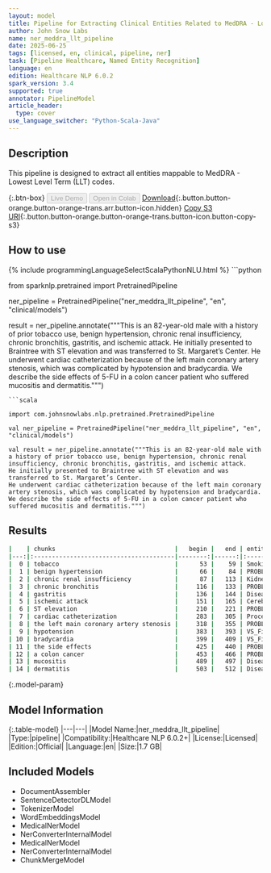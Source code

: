 ```yaml
---
layout: model
title: Pipeline for Extracting Clinical Entities Related to MedDRA - Lowest Level Term (LLT) Codes
author: John Snow Labs
name: ner_meddra_llt_pipeline
date: 2025-06-25
tags: [licensed, en, clinical, pipeline, ner]
task: [Pipeline Healthcare, Named Entity Recognition]
language: en
edition: Healthcare NLP 6.0.2
spark_version: 3.4
supported: true
annotator: PipelineModel
article_header:
  type: cover
use_language_switcher: "Python-Scala-Java"
---
```


## Description

This pipeline is designed to extract all entities mappable to MedDRA - Lowest Level Term (LLT) codes.

{:.btn-box}
<button class="button button-orange" disabled>Live Demo</button>
<button class="button button-orange" disabled>Open in Colab</button>
[Download](https://s3.amazonaws.com/auxdata.johnsnowlabs.com/clinical/models/ner_meddra_llt_pipeline_en_6.0.2_3.4_1750859490305.zip){:.button.button-orange.button-orange-trans.arr.button-icon.hidden}
[Copy S3 URI](s3://auxdata.johnsnowlabs.com/clinical/models/ner_meddra_llt_pipeline_en_6.0.2_3.4_1750859490305.zip){:.button.button-orange.button-orange-trans.button-icon.button-copy-s3}

## How to use



<div class="tabs-box" markdown="1">
{% include programmingLanguageSelectScalaPythonNLU.html %}
```python

from sparknlp.pretrained import PretrainedPipeline

ner_pipeline = PretrainedPipeline("ner_meddra_llt_pipeline", "en", "clinical/models")

result = ner_pipeline.annotate("""This is an 82-year-old male with a history of prior tobacco use, benign hypertension, chronic renal insufficiency, chronic bronchitis, gastritis, and ischemic attack. 
He initially presented to Braintree with ST elevation and was transferred to St. Margaret’s Center. 
He underwent cardiac catheterization because of the left main coronary artery stenosis, which was complicated by hypotension and bradycardia. 
We describe the side effects of 5-FU in a colon cancer patient who suffered mucositis and dermatitis.""")

```
```scala

import com.johnsnowlabs.nlp.pretrained.PretrainedPipeline

val ner_pipeline = PretrainedPipeline("ner_meddra_llt_pipeline", "en", "clinical/models")

val result = ner_pipeline.annotate("""This is an 82-year-old male with a history of prior tobacco use, benign hypertension, chronic renal insufficiency, chronic bronchitis, gastritis, and ischemic attack. 
He initially presented to Braintree with ST elevation and was transferred to St. Margaret’s Center. 
He underwent cardiac catheterization because of the left main coronary artery stenosis, which was complicated by hypotension and bradycardia. 
We describe the side effects of 5-FU in a colon cancer patient who suffered mucositis and dermatitis.""")

```
</div>

## Results

```bash
|    | chunks                                 |   begin |   end | entities                  |
|---:|:---------------------------------------|--------:|------:|:--------------------------|
|  0 | tobacco                                |      53 |    59 | Smoking                   |
|  1 | benign hypertension                    |      66 |    84 | PROBLEM                   |
|  2 | chronic renal insufficiency            |      87 |   113 | Kidney_Disease            |
|  3 | chronic bronchitis                     |     116 |   133 | PROBLEM                   |
|  4 | gastritis                              |     136 |   144 | Disease_Syndrome_Disorder |
|  5 | ischemic attack                        |     151 |   165 | Cerebrovascular_Disease   |
|  6 | ST elevation                           |     210 |   221 | PROBLEM                   |
|  7 | cardiac catheterization                |     283 |   305 | Procedure                 |
|  8 | the left main coronary artery stenosis |     318 |   355 | PROBLEM                   |
|  9 | hypotension                            |     383 |   393 | VS_Finding                |
| 10 | bradycardia                            |     399 |   409 | VS_Finding                |
| 11 | the side effects                       |     425 |   440 | PROBLEM                   |
| 12 | a colon cancer                         |     453 |   466 | PROBLEM                   |
| 13 | mucositis                              |     489 |   497 | Disease_Syndrome_Disorder |
| 14 | dermatitis                             |     503 |   512 | Disease_Syndrome_Disorder |
```

{:.model-param}
## Model Information

{:.table-model}
|---|---|
|Model Name:|ner_meddra_llt_pipeline|
|Type:|pipeline|
|Compatibility:|Healthcare NLP 6.0.2+|
|License:|Licensed|
|Edition:|Official|
|Language:|en|
|Size:|1.7 GB|

## Included Models

- DocumentAssembler
- SentenceDetectorDLModel
- TokenizerModel
- WordEmbeddingsModel
- MedicalNerModel
- NerConverterInternalModel
- MedicalNerModel
- NerConverterInternalModel
- ChunkMergeModel